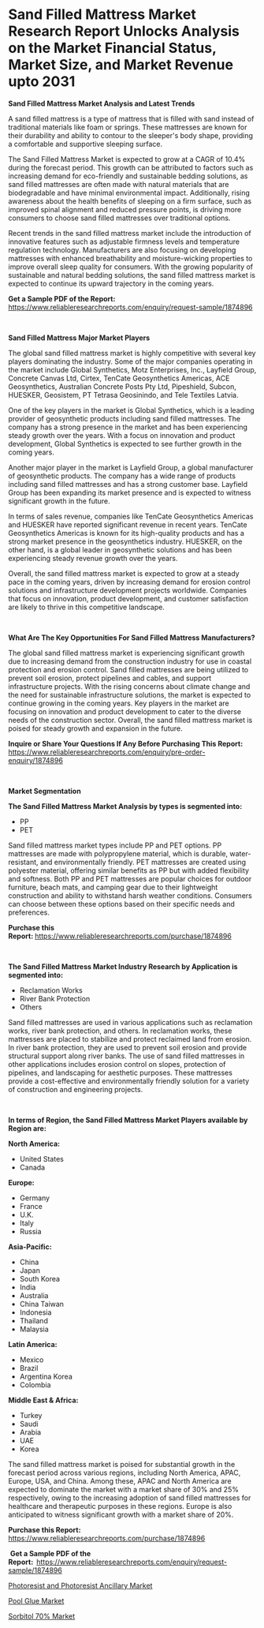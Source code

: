 <p><h1>Sand Filled Mattress Market Research Report Unlocks Analysis on the Market Financial Status, Market Size, and Market Revenue upto 2031</h1></p><p><strong>Sand Filled Mattress Market Analysis and Latest Trends</strong></p>
<p><p>A sand filled mattress is a type of mattress that is filled with sand instead of traditional materials like foam or springs. These mattresses are known for their durability and ability to contour to the sleeper's body shape, providing a comfortable and supportive sleeping surface.</p><p>The Sand Filled Mattress Market is expected to grow at a CAGR of 10.4% during the forecast period. This growth can be attributed to factors such as increasing demand for eco-friendly and sustainable bedding solutions, as sand filled mattresses are often made with natural materials that are biodegradable and have minimal environmental impact. Additionally, rising awareness about the health benefits of sleeping on a firm surface, such as improved spinal alignment and reduced pressure points, is driving more consumers to choose sand filled mattresses over traditional options.</p><p>Recent trends in the sand filled mattress market include the introduction of innovative features such as adjustable firmness levels and temperature regulation technology. Manufacturers are also focusing on developing mattresses with enhanced breathability and moisture-wicking properties to improve overall sleep quality for consumers. With the growing popularity of sustainable and natural bedding solutions, the sand filled mattress market is expected to continue its upward trajectory in the coming years.</p></p>
<p><strong>Get a Sample PDF of the Report:&nbsp;</strong> <a href="https://www.reliableresearchreports.com/enquiry/request-sample/1874896">https://www.reliableresearchreports.com/enquiry/request-sample/1874896</a></p>
<p>&nbsp;</p>
<p><strong>Sand Filled Mattress Major Market Players</strong></p>
<p><p>The global sand filled mattress market is highly competitive with several key players dominating the industry. Some of the major companies operating in the market include Global Synthetics, Motz Enterprises, Inc., Layfield Group, Concrete Canvas Ltd, Cirtex, TenCate Geosynthetics Americas, ACE Geosynthetics, Australian Concrete Posts Pty Ltd, Pipeshield, Subcon, HUESKER, Geosistem, PT Tetrasa Geosinindo, and Tele Textiles Latvia.</p><p>One of the key players in the market is Global Synthetics, which is a leading provider of geosynthetic products including sand filled mattresses. The company has a strong presence in the market and has been experiencing steady growth over the years. With a focus on innovation and product development, Global Synthetics is expected to see further growth in the coming years.</p><p>Another major player in the market is Layfield Group, a global manufacturer of geosynthetic products. The company has a wide range of products including sand filled mattresses and has a strong customer base. Layfield Group has been expanding its market presence and is expected to witness significant growth in the future.</p><p>In terms of sales revenue, companies like TenCate Geosynthetics Americas and HUESKER have reported significant revenue in recent years. TenCate Geosynthetics Americas is known for its high-quality products and has a strong market presence in the geosynthetics industry. HUESKER, on the other hand, is a global leader in geosynthetic solutions and has been experiencing steady revenue growth over the years.</p><p>Overall, the sand filled mattress market is expected to grow at a steady pace in the coming years, driven by increasing demand for erosion control solutions and infrastructure development projects worldwide. Companies that focus on innovation, product development, and customer satisfaction are likely to thrive in this competitive landscape.</p></p>
<p>&nbsp;</p>
<p><strong>What Are The Key Opportunities For Sand Filled Mattress Manufacturers?</strong></p>
<p><p>The global sand filled mattress market is experiencing significant growth due to increasing demand from the construction industry for use in coastal protection and erosion control. Sand filled mattresses are being utilized to prevent soil erosion, protect pipelines and cables, and support infrastructure projects. With the rising concerns about climate change and the need for sustainable infrastructure solutions, the market is expected to continue growing in the coming years. Key players in the market are focusing on innovation and product development to cater to the diverse needs of the construction sector. Overall, the sand filled mattress market is poised for steady growth and expansion in the future.</p></p>
<p><strong>Inquire or Share Your Questions If Any Before Purchasing This Report:</strong> <a href="https://www.reliableresearchreports.com/enquiry/pre-order-enquiry/1874896">https://www.reliableresearchreports.com/enquiry/pre-order-enquiry/1874896</a></p>
<p>&nbsp;</p>
<p><strong>Market Segmentation</strong></p>
<p><strong>The Sand Filled Mattress Market Analysis by types is segmented into:</strong></p>
<p><ul><li>PP</li><li>PET</li></ul></p>
<p><p>Sand filled mattress market types include PP and PET options. PP mattresses are made with polypropylene material, which is durable, water-resistant, and environmentally friendly. PET mattresses are created using polyester material, offering similar benefits as PP but with added flexibility and softness. Both PP and PET mattresses are popular choices for outdoor furniture, beach mats, and camping gear due to their lightweight construction and ability to withstand harsh weather conditions. Consumers can choose between these options based on their specific needs and preferences.</p></p>
<p><strong>Purchase this Report:&nbsp;</strong><a href="https://www.reliableresearchreports.com/purchase/1874896">https://www.reliableresearchreports.com/purchase/1874896</a></p>
<p>&nbsp;</p>
<p><strong>The Sand Filled Mattress Market Industry Research by Application is segmented into:</strong></p>
<p><ul><li>Reclamation Works</li><li>River Bank Protection</li><li>Others</li></ul></p>
<p><p>Sand filled mattresses are used in various applications such as reclamation works, river bank protection, and others. In reclamation works, these mattresses are placed to stabilize and protect reclaimed land from erosion. In river bank protection, they are used to prevent soil erosion and provide structural support along river banks. The use of sand filled mattresses in other applications includes erosion control on slopes, protection of pipelines, and landscaping for aesthetic purposes. These mattresses provide a cost-effective and environmentally friendly solution for a variety of construction and engineering projects.</p></p>
<p>&nbsp;</p>
<p><strong>In terms of Region, the Sand Filled Mattress Market Players available by Region are:</strong></p>
<p>
    <p> <strong> North America: </strong>
        <ul>
            <li>United States</li>
            <li>Canada</li>
        </ul>
        </p> 
    <p> <strong> Europe: </strong>
        <ul>
            <li>Germany</li>
            <li>France</li>
            <li>U.K.</li>
            <li>Italy</li>
            <li>Russia</li>
        </ul>
        </p> 
    <p> <strong> Asia-Pacific: </strong>
        <ul>
            <li>China</li>
            <li>Japan</li>
            <li>South Korea</li>
            <li>India</li>
            <li>Australia</li>
            <li>China Taiwan</li>
            <li>Indonesia</li>
            <li>Thailand</li>
            <li>Malaysia</li>
        </ul>
        </p> 
    <p> <strong> Latin America: </strong>
        <ul>
            <li>Mexico</li>
            <li>Brazil</li>
            <li>Argentina Korea</li>
            <li>Colombia</li>
        </ul>
        </p> 
    <p> <strong> Middle East & Africa: </strong>
        <ul>
            <li>Turkey</li>
            <li>Saudi</li>
            <li>Arabia</li>
            <li>UAE</li>
            <li>Korea</li>
        </ul>
    </p>
    </p>
<p><p>The sand filled mattress market is poised for substantial growth in the forecast period across various regions, including North America, APAC, Europe, USA, and China. Among these, APAC and North America are expected to dominate the market with a market share of 30% and 25% respectively, owing to the increasing adoption of sand filled mattresses for healthcare and therapeutic purposes in these regions. Europe is also anticipated to witness significant growth with a market share of 20%.</p></p>
<p><strong>Purchase this Report: </strong><a href="https://www.reliableresearchreports.com/purchase/1874896">https://www.reliableresearchreports.com/purchase/1874896</a></p>
<p>&nbsp;<strong>Get a Sample PDF of the Report:&nbsp;&nbsp;</strong><a href="https://www.reliableresearchreports.com/enquiry/request-sample/1874896">https://www.reliableresearchreports.com/enquiry/request-sample/1874896</a></p>
<p><strong></strong></p>
<p><p><a href="https://unruly-ladybug-44b.notion.site/Photoresist-and-Photoresist-Ancillary-Market-Analysis-Examines-its-Scope-on-Growth-Opportunities-an-2a2e52dbd06640f4b400b2ba09ba134e">Photoresist and Photoresist Ancillary Market</a></p><p><a href="https://github.com/lataunyatinikmelvin59ilbd0dv/Market-Research-Report-List-1/blob/main/pool-glue-market.md">Pool Glue Market</a></p><p><a href="https://cute-banjo-8ca.notion.site/Sorbitol-70-Market-Size-Share-Trends-Analysis-Report-By-Material-By-Type-By-End-user-By-Regio-6db6f3a2de9448eda950bcb98dc93f7d">Sorbitol 70% Market</a></p></p>